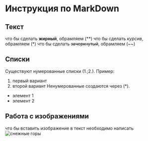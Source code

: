 # Инструкция по MarkDown

## Текст
 что бы сделать **жирный**, обрамляем (**)
 что бы сделать *курсив*, обрамляем (*)
 что бы сделать ~~зачеркнутый~~, обрамляем (~~)

## Списки
Существуют нумерованные списки (1.;2.). Пример:
1. первый вариант
2. второй вариант
Ненумерованные создаются через (*).
* элемент 1 
* элемент 2

## Работа с изображениями
что бы вставить изображение в текст необходимо написать ![снежные горы](high.jpg)